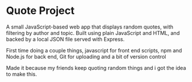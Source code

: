 # Quote Project

A small JavaScript-based web app that displays random quotes, with filtering by author and topic. Built using plain JavaScript and HTML, and backed by a local JSON file served with Express.

First time doing a couple things, javascript for front end scripts, npm and Node.js for back end, Git for uploading and a bit of version control 

Made it because my friends keep quoting random things and i got the idea to make this.
